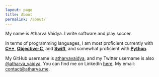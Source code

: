 ```yaml
---
layout: page
title: About
permalink: /about/
---
```


My name is Atharva Vaidya. I write software and play soccer.

In terms of programming languages, I am most proficient currently with **[C++][c-link]**, **[Objective-C][objc-link]**, and **[Swift][swift-link]**, and somewhat proficient with **[Python][python-link]**.



My GitHub username is [atharvavaidya][az-gh-link], and my Twitter username is also [@atharva_vaidya][az-tw-link]. You can find me on LinkedIn [here][az-li-link]. My email: [contact@atharva.me][mail-link].

[c-link]:         https://en.wikipedia.org/wiki/C%2B%2B
[objc-link]:      https://developer.apple.com/library/mac/documentation/Cocoa/Conceptual/ProgrammingWithObjectiveC/Introduction/Introduction.html
[swift-link]:     https://developer.apple.com/swift/
[python-link]:    https://www.python.org/

[az-gh-link]:     https://github.com/atharvavaidya/
[az-tw-link]:     https://twitter.com/atharva_vaidya
[az-li-link]:     https://www.linkedin.com/in/atharvavaidya
[mail-link]:      mailto:contact@atharva.me
